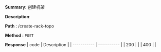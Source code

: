 **Summary**: 创建机架

**Description**:

**Path** : /create-rack-topo

**Method** : `POST`

**Response**
| code      | Description |
| ----------- | ----------- |
|  200   |       |
|  400   |       |

